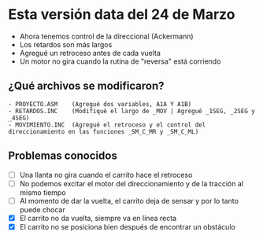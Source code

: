 # Esta versión data del 24 de Marzo

- Ahora tenemos control de la direccional (Ackermann)
- Los retardos son más largos
- Agregué un retroceso antes de cada vuelta
- Un motor no gira cuando la rutina de "reversa" está corriendo

## ¿Qué archivos se modificaron?
```
- PROYECTO.ASM    (Agregué dos variables, A1A Y A1B)
- RETARDOS.INC    (Modifiqué el largo de _MOV | Agregué _1SEG, _2SEG y _4SEG)
- MOVIMIENTO.INC  (Agregué el retroceso y el control del direccionamiento en las funciones _SM_C_MR y _SM_C_ML)
```

## Problemas conocidos
- [ ] Una llanta no gira cuando el carrito hace el retroceso
- [ ] No podemos excitar el motor del direccionamiento y de la tracción al mismo tiempo
- [ ] Al momento de dar la vuelta, el carrito deja de sensar y por lo tanto puede chocar
- [x] El carrito no da vuelta, siempre va en línea recta
- [x] El carrito no se posiciona bien después de encontrar un obstáculo
